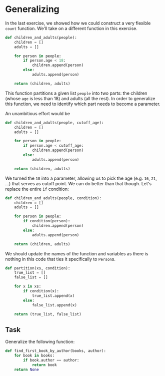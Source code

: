 # Generalizing

In the last exercise, we showed how we could construct a very flexible `count` function.
We'll take on a different function in this exercise.

```python
def children_and_adults(people):
    children = []
    adults = []

    for person in people:
        if person.age < 18:
            children.append(person)
        else:
            adults.append(person)

    return (children, adults)
```

This function partitions a given list `people` into two parts: the children (whose `age` is less than 18) and adults (all the rest).
In order to generalize this function, we need to identify which part needs to become a parameter.

An unambitious effort would be

```python
def children_and_adults(people, cutoff_age):
    children = []
    adults = []

    for person in people:
        if person.age < cutoff_age:
            children.append(person)
        else:
            adults.append(person)

    return (children, adults)
```

We turned the `18` into a parameter, allowing us to pick the age (e.g. `16`, `21`, ...) that serves as cutoff point.
We can do better than that though.
Let's replace the entire `if` condition:

```python
def children_and_adults(people, condition):
    children = []
    adults = []

    for person in people:
        if condition(person):
            children.append(person)
        else:
            adults.append(person)

    return (children, adults)
```

We should update the names of the function and variables as there is nothing in this code that ties it specifically to `Person`s.

```python
def partition(xs, condition):
    true_list = []
    false_list = []

    for x in xs:
        if condition(x):
            true_list.append(x)
        else:
            false_list.append(x)

    return (true_list, false_list)
```

## Task

Generalize the following function:

```python
def find_first_book_by_author(books, author):
    for book in books:
        if book.author == author:
            return book
    return None
```
